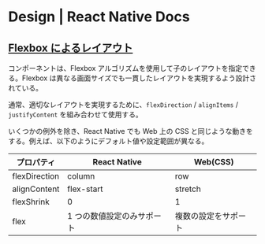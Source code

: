# Design | React Native Docs

## [Flexbox によるレイアウト](https://reactnative.dev/docs/flexbox)

コンポーネントは、Flexbox アルゴリズムを使用して子のレイアウトを指定できる。Flexbox は異なる画面サイズでも一貫したレイアウトを実現するよう設計されている。

通常、適切なレイアウトを実現するために、`flexDirection` / `alignItems` / `justifyContent` を組み合わせて使用する。

いくつかの例外を除き、React Native でも Web 上の CSS と同じような動きをする。例えば、以下のようにデフォルト値や設定範囲が異なる。

| プロパティ    | React Native               | Web(CSS)             |
| ------------- | -------------------------- | -------------------- |
| flexDirection | column                     | row                  |
| alignContent  | flex-start                 | stretch              |
| flexShrink    | 0                          | 1                    |
| flex          | 1 つの数値設定のみサポート | 複数の設定をサポート |
